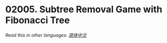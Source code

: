 # 02005. Subtree Removal Game with Fibonacci Tree

  _Read this in other languages:_
    [_简体中文_](README.zh-CN.md)


